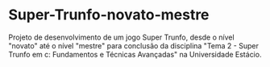# Super-Trunfo-novato-mestre
Projeto de desenvolvimento de um jogo Super Trunfo, desde o nível "novato" até o nível "mestre" para conclusão da disciplina "Tema 2 - Super Trunfo em c: Fundamentos e Técnicas Avançadas" na Universidade Estácio.
